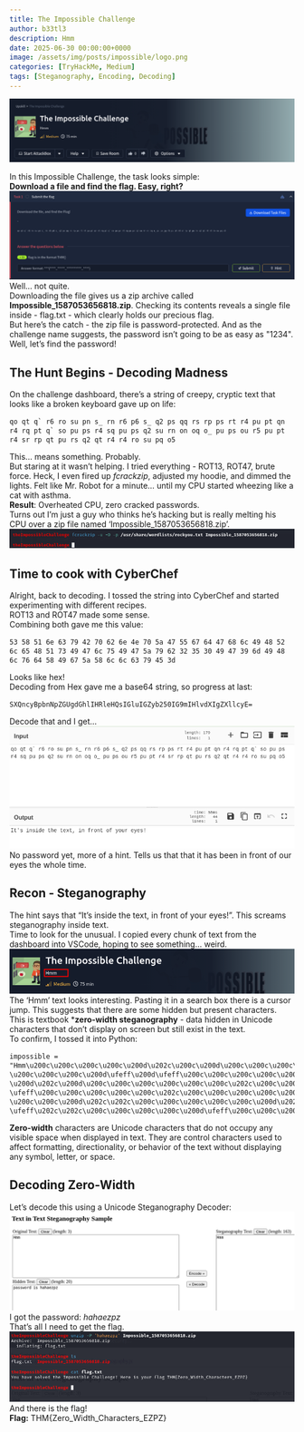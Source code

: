 ```yaml
---
title: The Impossible Challenge
author: b33tl3
description: Hmm
date: 2025-06-30 00:00:00+0000
image: /assets/img/posts/impossible/logo.png
categories: [TryHackMe, Medium]
tags: [Steganography, Encoding, Decoding]
---
```


![Challenge](/assets/img/posts/impossible/imp.png) <br>

In this Impossible Challenge, the task looks simple: <br>
**Download a file and find the flag. Easy, right?**
![Challenge](/assets/img/posts/impossible/download.png) <br>
Well… not quite. <br>
Downloading the file gives us a zip archive called **Impossible_1587053656818.zip**. Checking its contents reveals a single file inside - flag.txt - which clearly holds our precious flag. <br>
But here’s the catch - the zip file is password-protected. And as the challenge name suggests, the password isn’t going to be as easy as "1234". <br>
Well, let’s find the password!

## The Hunt Begins - Decoding Madness
On the challenge dashboard, there’s a string of creepy, cryptic text that looks like a broken keyboard gave up on life:
```
qo qt q` r6 ro su pn s_ rn r6 p6 s_ q2 ps qq rs rp ps rt r4 pu pt qn r4 rq pt q` so pu ps r4 sq pu ps q2 su rn on oq o_ pu ps ou r5 pu pt r4 sr rp qt pu rs q2 qt r4 r4 ro su pq o5
```
This... means something. Probably. <br>
But staring at it wasn’t helping. I tried everything - ROT13, ROT47, brute force. Heck, I even fired up _fcrackzip_, adjusted my hoodie, and dimmed the lights. Felt like Mr. Robot for a minute… until my CPU started wheezing like a cat with asthma. <br>
**Result**: Overheated CPU, zero cracked passwords. <br>
Turns out I’m just a guy who thinks he’s hacking but is really melting his CPU over a zip file named ‘Impossible_1587053656818.zip’. <br>
![Challenge](/assets/img/posts/impossible/fcrack.png) <br>

## Time to cook with CyberChef
Alright, back to decoding. I tossed the string into CyberChef and started experimenting with different recipes. <br>
ROT13 and ROT47 made some sense. <br>
Combining both gave me this value:
```
53 58 51 6e 63 79 42 70 62 6e 4e 70 5a 47 55 67 64 47 68 6c 49 48 52 6c 65 48 51 73 49 47 6c 75 49 47 5a 79 62 32 35 30 49 47 39 6d 49 48 6c 76 64 58 49 67 5a 58 6c 6c 63 79 45 3d
```
Looks like hex! <br>
Decoding from Hex gave me a base64 string, so progress at last:
```
SXQncyBpbnNpZGUgdGhlIHRleHQsIGluIGZyb250IG9mIHlvdXIgZXllcyE=
```
Decode that and I get…
![Challenge](/assets/img/posts/impossible/chef.png) <br>
No password yet, more of a hint. Tells us that that it has been in front of our eyes the whole time.

## Recon - Steganography
The hint says that “It’s inside the text, in front of your eyes!”. This screams steganography inside text. <br>
Time to look for the unusual. I copied every chunk of text from the dashboard into VSCode, hoping to see something... weird.
![Challenge](/assets/img/posts/impossible/steg.png) <br>
The ‘Hmm’ text looks interesting. Pasting it in a search box there is a cursor jump. This suggests that there are some hidden but present characters. <br>
This is textbook ***zero-width steganography** - data hidden in Unicode characters that don’t display on screen but still exist in the text. <br>
To confirm, I tossed it into Python:
```
impossible = "Hmm\u200c\u200c\u200c\u200c\u200d\u202c\u200c\u200d\u200c\u200c\u200c\u200c\u200d\ufeff\u200c\ufeff\u200c\u200c\u200c\u200c\u200d\ufeff\u200c\ufeff\u200c\
\u200c\u200c\u200c\u200d\ufeff\u200d\ufeff\u200c\u200c\u200c\u200c\u200d\u202c\ufeff\ufeff\u200c\u200c\u200c\u200c\u200d\ufeff\u200c\u202c\u200c\u200c\u200c\u200c\
\u200d\u202c\u200d\u200c\u200c\u200c\u200c\u200c\u200c\u202c\u200c\u200c\u200c\u200c\u200c\u200c\u200d\u202c\u202c\u200d\u200c\u200c\u200c\u200c\u200d\ufeff\u200c\
\ufeff\u200c\u200c\u200c\u200c\u200c\u202c\u200c\u200c\u200c\u200c\u200c\u200c\u200d\u202c\u202c\u200c\u200c\u200c\u200c\u200c\u200d\u202c\u200c\u200d\u200c\u200c\
\u200c\u200c\u200d\u202c\u202c\u200c\u200c\u200c\u200c\u200c\u200d\u202c\u200c\u200d\u200c\u200c\u200c\u200c\u200d\u202c\u200d\u200d\u200c\u200c\u200c\u200c\u200d\
\ufeff\u202c\u202c\u200c\u200c\u200c\u200c\u200d\ufeff\u200c\u200c\u200c\u200c\u200c\u200c\u200d\ufeff\u202c\u202c"‌‌‌‍﻿‌﻿‌‌‌‌‍﻿‌﻿‌‌‌‌‍﻿‍﻿‌‌‌‌‍‬﻿﻿‌‌‌‌‍﻿‌‬‌‌‌‌‍‬‍‌‌‌‌‌‌‬‌‌‌‌‌‌‍‬‬‍‌‌‌‌‍﻿‌﻿‌‌‌‌‌‬‌‌‌‌‌‌‍‬‬‌‌‌‌‌‍‬‌‍‌‌‌‌‍‬‬‌‌‌‌‌‍‬‌‍‌‌‌‌‍‬‍‍‌‌‌‌‍﻿‬‬‌‌‌‌‍﻿‌‌‌‌‌‌‍﻿‬‬
```
**Zero-width** characters are Unicode characters that do not occupy any visible space when displayed in text. They are control characters used to affect formatting, directionality, or behavior of the text without displaying any symbol, letter, or space.

## Decoding Zero-Width
Let’s decode this using a Unicode Steganography Decoder:
![Challenge](/assets/img/posts/impossible/decode.png) <br>
I got the password: _hahaezpz_ <br>
That’s all I need to get the flag. <br>
![Challenge](/assets/img/posts/impossible/flag.png) <br>
And there is the flag! <br>
**Flag:** THM{Zero_Width_Characters_EZPZ}